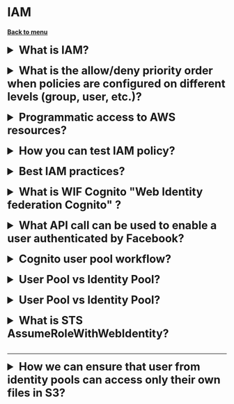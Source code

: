 <h1> IAM </h1>
<h4> 

[Back to menu](..%2F..%2FMenu.md)

</h4>

[//]: # (What is IAM?)

<details>
    <summary style="font-size: 25px;">
        <b>
            What is IAM?
        </b>
    </summary>
<br>

**AWS Identity and Access Management (IAM)** is a service that provides
capabilities to securely control access to AWS services and resources.
Using IAM, you can create and manage AWS users and groups,
and use permissions to grant or deny access to AWS resources.

**IAM Components**:
- Users - Who controls the system
- Groups - Associations of users and issuing operating rules to them
- Policies - Access rules for services and users
- Roles - Access rules for services
- security token service (STS) - providing temporary access to records

**Main functions of IAM**:
- You can grant administration permission to other people
  and use resources in your AWS account without sharing your password or access key.
- You can grant different permissions to different people for different resources.
- You can grant your applications permissions to access other AWS resources.
- You can add two-factor authentication for your account
  and for individual users for additional security.
- You can allow users to use (STS) to gain temporary access
  to your AWS account.
- Monitor information about IAM identities that have requested resources in your account.
- IAM is certified to comply with the Payment Card Industry (PCI) 
Data Security Standard (DSS).
- IAM and AWS Security Token Service (STS) are offered at no additional cost.
</details>
<br>

[//]: # (What is the allow/deny priority order when policies are configured on
        different levels [group, user,  etc.]?)

<details>
    <summary style="font-size: 25px;">
        <b>
            What is the allow/deny priority order when 
            policies are configured on different levels (group, user,  etc.)?
        </b>
    </summary>
<br>

![Image alt](https://docs.aws.amazon.com/IAM/latest/UserGuide/images/PolicyEvaluationHorizontal.png)

To finally set the priority, the following levels of checks are passed:

1. **Implicit denial.**
   AWS evaluates all policies in the account that apply to the request,
   rejecting the request if it finds a Deny instruction
2. **Service control policies level.**
   AWS evaluates the Service control policies applicable to the organization.
   If it does not find any Allows in SCP, the request is implicitly rejected.
3. **Resource-based policies.**
   Does the requested resource have a resource based policy and that policy
   grants Allow access. Then the request is processed and this is the final decision.
4. **IAM Permissions boundary**
   If the policy used to set the permission boundary is
   does not allow the requested action, the request is rejected.
5. **Session Policy**
   If the session policy is present and does not allow the requested action,
   the request is implicitly rejected.
6. **Identity-Based Policies**
   The user's policies and policies from the groups to which the user belongs are looked at.
   If any policy allows the requested action, then the decision is final "Allow".
   If there are none, then finally “Ban”
7. **At any point in the check if an error is found** the forced “Disable” is selected

Simplified:
- Account verification
- Checking the organization's policy
- Checking the resource policy (if allow at this stage, then access is given, if not, go further)
- IAM check for user
- Session session check (if any)
- Checking the groups the user belongs to

</details>
<br>

[//]: # (Programmatic access to AWS resources?)

<details>
    <summary style="font-size: 25px;">
        <b>
            Programmatic access to AWS resources?
        </b>
    </summary>
<br>

Access can also be achieved through the console.
All credentials of a particular user are stored in the ~/.aws/credentials folder

The console automatically requests credits to this folder 
and pings AWS services for verification
availability of a policy for the specified IAM profile.

</details>
<br>

[//]: # (How you can test IAM policy?)

<details>
    <summary style="font-size: 25px;">
        <b>
            How you can test IAM policy?
        </b>
    </summary>
<br>

IAM Policy Simulator

For:
- Test IAM permissions
- validate that the policy works as expected
- test policies attached to existing users for troubleshooting

</details>
<br>

[//]: # (Best IAM practices?)

<details>
    <summary style="font-size: 25px;">
        <b>
            Best IAM practices?
        </b>
    </summary>
<br>

- Lock the root user's access keys to your AWS account
- Create individual IAM users
- Use groups to assign permissions to IAM users
- Whenever possible, use policies defined by AWS to assign permissions
- Grant least privilege
- Using access levels to view IAM permissions
- Set up a strong password policy for your users
- Enable MFA for privileged users
- Use roles for applications running on Amazon EC2 instances
- Use roles to delegate permissions
- Do not share access keys
- Change your credentials regularly
- Remove unnecessary credentials
- Use policy terms for added security
- Monitor activity in your AWS account

</details>
<br>

[//]: # (What is WIF Cognito "Web Identity federation Cognito" ?)

<details>
    <summary style="font-size: 25px;">
        <b>
            What is WIF Cognito "Web Identity federation Cognito" ?
        </b>
    </summary>
<br>

This is an authentication broker that allows you
 to connect to resources using your facebook, Google, amazon credentials

It provides the following features:
- Multi-Factor Authentication
- Synchronization of user data across multiple device types
- Sign-up and sign-in to your applications

- Temporary credentials
- Maps to IAM role
- Secure and Seamless "бесшовный" (not stored)

Consists of
- Users Pools
- Identity pools

</details>
<br>

[//]: # (What API call can be used to enable a user authenticated by Facebook?)

<details>
    <summary style="font-size: 25px;">
        <b>
            What API call can be used to enable a user authenticated by Facebook?
        </b>
    </summary>
<br>

**assume-role-with-web-identity** returns a set of temporary security credentials 
for users who have been authenticated in a mobile or web application with 
a web identity provider.

</details>
<br>

[//]: # (Cognito user pool workflow?)

<details>
    <summary style="font-size: 25px;">
        <b>
            Cognito user pool workflow?
        </b>
    </summary>
<br>

The user needs to authenticate with Facebook first, 
that will return a web identity token. 
Then AWS STS is called and passes the web identity token as input. 
AWS STS authorizes the call and provides temporary AWS access credentials. 
The user is allowed to assume an IAM role and access AWS resources 
in accordance with the role's security policy

![UserPoolWorkflow.png](..%2Fimg%2FUserPoolWorkflow.png)

</details>
<br>

[//]: # (User Pool vs Identity Pool?)

<details>
    <summary style="font-size: 25px;">
        <b>
            User Pool vs Identity Pool?
        </b>
    </summary>
<br>

User pool used to managed sign-up and sign-in functionality

Identity pool enable you to provide temporary AWS credentials
and enable access to AWS services like S3

</details>
<br>

[//]: # (IAM Managed policies/Customer managed policies/ ?)

<details>
    <summary style="font-size: 25px;">
        <b>
            User Pool vs Identity Pool?
        </b>
    </summary>
<br>

Managed policies — created and administered by AWS
AmazonDynamoDBFullAccess
- no need to write policy yourself
- attach to multiple users, groups, roles  
- you cannot change permissions

Customer managed policies
- Created by you
- Copy an Existing Policy
- Recommended when your needs are not covered by managed policies

Inline Policies
- 1:1 relationship
- when you delete user, group, a role in which policy is used, it also we be deleted
- in most cases AWS recommends using Managed policies over inline
- Used for single user, group, role

</details>
<br>

[//]: # (What is STS AssumeRoleWithWebIdentity?)

<details>
    <summary style="font-size: 25px;">
        <b>
            What is STS AssumeRoleWithWebIdentity?
        </b>
    </summary>
<br>

This is security token service api call.
This service is referenced with temporary credentials, now with IAM role or user

- STS API
- temporary credentials
- Web applications
- associated with temporary credentials

![img.png](../img/STSWorkflow.png)

</details>
<br>

---

[//]: # (How we can ensure that user from identity pools can access only their own files in S3?)

<details>
    <summary style="font-size: 25px;">
        <b>
            How we can ensure that user from identity pools can access only their own files in S3?
        </b>
    </summary>
<br>

Use an IAM policy within the Amazon Cognito identity prefix 
to restrict users to use their own folders in Amazon S3.

As example:

    {
        "Sid": "ReadWriteDeleteYourObjects",
        "Effect": "Allow",
        "Action": [
            "s3:DeleteObject",
            "s3:GetObject",
            "s3:PutObject"
        ],
    "Resource": [
        "arn:aws:s3:::bucket-name/cognito/application-name/${cognito-identity.amazonaws.com:sub}/*"
        ]
    }

https://docs.aws.amazon.com/IAM/latest/UserGuide/reference_policies_examples_s3_cognito-bucket.html

</details>
<br>

